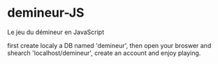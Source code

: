 # demineur-JS
Le jeu du démineur en JavaScript


first create localy a DB named 'demineur', then open your broswer and shearch 'localhost/demineur', create an account and enjoy playing. 
